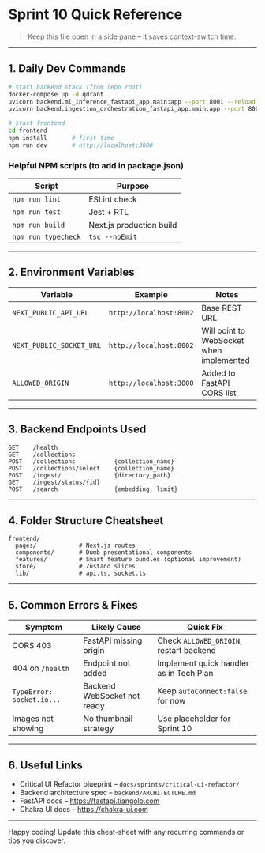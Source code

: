 # Sprint 10 Quick Reference

> Keep this file open in a side pane – it saves context-switch time.

---

## 1. Daily Dev Commands
```bash
# start backend stack (from repo root)
docker-compose up -d qdrant
uvicorn backend.ml_inference_fastapi_app.main:app --port 8001 --reload &
uvicorn backend.ingestion_orchestration_fastapi_app.main:app --port 8002 --reload &

# start frontend
cd frontend
npm install       # first time
npm run dev       # http://localhost:3000
```

### Helpful NPM scripts (to add in package.json)
| Script | Purpose |
|--------|---------|
| `npm run lint` | ESLint check |
| `npm run test` | Jest + RTL |
| `npm run build` | Next.js production build |
| `npm run typecheck` | `tsc --noEmit` |

---

## 2. Environment Variables
| Variable | Example | Notes |
|----------|---------|-------|
| `NEXT_PUBLIC_API_URL` | `http://localhost:8002` | Base REST URL |
| `NEXT_PUBLIC_SOCKET_URL` | `http://localhost:8002` | Will point to WebSocket when implemented |
| `ALLOWED_ORIGIN` | `http://localhost:3000` | Added to FastAPI CORS list |

---

## 3. Backend Endpoints Used
```
GET    /health
GET    /collections
POST   /collections           {collection_name}
POST   /collections/select    {collection_name}
POST   /ingest/               {directory_path}
GET    /ingest/status/{id}
POST   /search                {embedding, limit}
```

---

## 4. Folder Structure Cheatsheet
```
frontend/
  pages/            # Next.js routes
  components/       # Dumb presentational components
  features/         # Smart feature bundles (optional improvement)
  store/            # Zustand slices
  lib/              # api.ts, socket.ts
```

---

## 5. Common Errors & Fixes
| Symptom | Likely Cause | Quick Fix |
|---------|--------------|-----------|
| CORS 403 | FastAPI missing origin | Check `ALLOWED_ORIGIN`, restart backend |
| 404 on `/health` | Endpoint not added | Implement quick handler as in Tech Plan |
| `TypeError: socket.io...` | Backend WebSocket not ready | Keep `autoConnect:false` for now |
| Images not showing | No thumbnail strategy | Use placeholder for Sprint 10 |

---

## 6. Useful Links
* Critical UI Refactor blueprint – `docs/sprints/critical-ui-refactor/`
* Backend architecture spec – `backend/ARCHITECTURE.md`
* FastAPI docs – https://fastapi.tiangolo.com
* Chakra UI docs – https://chakra-ui.com

---

Happy coding!  Update this cheat-sheet with any recurring commands or tips you discover. 